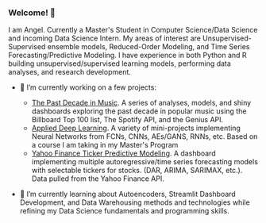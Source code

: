 ### Welcome! 👋

I am Angel. Currently a Master's Student in Computer Science/Data Science and incoming Data Science Intern. My areas of interest are Unsupervised-Supervised ensemble models, Reduced-Order Modeling, and Time Series Forecasting/Predictive Modeling. I have experience in both Python and R building unsupervised/supervised learning models, performing data analyses, and research development. 


- 🔭 I’m currently working on a few projects:
   - [The Past Decade in Music](https://github.com/angel-sarmiento/the_past_decade_in_music). A series of analyses, models, and shiny dashboards exploring the past decade in popular music using the Billboard Top 100 list, The Spotify API, and the Genius API. 
   - [Applied Deep Learning](https://github.com/angel-sarmiento/applied-deep-learning). A variety of mini-projects implementing Neural Networks from FCNs, CNNs, AEs/GANS, RNNs, etc. Based on a course I am taking in my Master's Program
   - [Yahoo Finance Ticker Predictive Modeling](https://github.com/angel-sarmiento/stock-dashboard). A dashboard implementing multiple autoregressive/time series forecasting models with selectable tickers for stocks. (DAR, ARIMA, SARIMAX, etc.). Data pulled from the Yahoo Finance API.

   
- 🌱 I’m currently learning about Autoencoders, Streamlit Dashboard Development, and Data Warehousing methods and technologies while refining my Data Science fundamentals and programming skills. 
